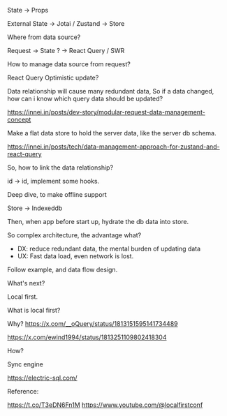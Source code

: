 State -> Props

External State -> Jotai / Zustand -> Store

Where from data source?

Request -> State ?
-> React Query / SWR

How to manage data source from request?

React Query Optimistic update?

Data relationship will cause many redundant data, So if a data changed, how can i know which query data should be updated?

https://innei.in/posts/dev-story/modular-request-data-management-concept

Make a flat data store to hold the server data, like the server db schema.

https://innei.in/posts/tech/data-management-approach-for-zustand-and-react-query

So, how to link the data relationship?

id -> id, implement some hooks.

Deep dive, to make offline support

Store -> Indexeddb

Then, when app before start up, hydrate the db data into store.

So complex architecture, the advantage what?

- DX: reduce redundant data, the mental burden of updating data
- UX: Fast data load, even network is lost.

Follow example, and data flow design.

What's next?

Local first.

What is local first?

Why?
https://x.com/__oQuery/status/1813151595141734489

https://x.com/ewind1994/status/1813251109802418304

How?

Sync engine

https://electric-sql.com/

Reference:

https://t.co/T3eDN6Fn1M
https://www.youtube.com/@localfirstconf